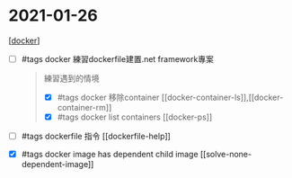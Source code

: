 # 2021-01-26

[[docker]]

- [ ] #tags docker 練習dockerfile建置.net framework專案
    > 練習遇到的情境
    > - [x] #tags docker 移除container [[docker-container-ls]],[[docker-container-rm]]
    > - [x] #tags docker list containers [[docker-ps]]
- [ ] #tags dockerfile 指令 [[dockerfile-help]]
- [x] #tags docker image has dependent child image [[solve-none-dependent-image]]


[//begin]: # "Autogenerated link references for markdown compatibility"
[docker]: ../../../../devops/7-operate/learning/docker/docker.md "Docker"
[//end]: # "Autogenerated link references"